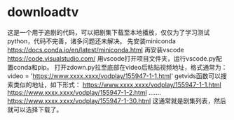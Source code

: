 # downloadtv
这是一个用于追剧的代码，可以把剧集下载至本地播放，仅仅为了学习测试python，代码不完善，诸多问题还未解决。
先安装miniconda https://docs.conda.io/en/latest/miniconda.html
再安装vscode https://code.visualstudio.com/
用vscode打开项目文件夹，运行vscode.py配置conda和pip。
打开zdown.py拉至底部在video后粘贴视频地址，格式通常为：
video = 'https://www.xxxx.xxxx/vodplay/155947-1-1.html'
getvids函数可以搜索类似的地址，如下形式：
https://www.xxxx.xxxx/vodplay/155947-1-1.html
https://www.xxxx.xxxx/vodplay/155947-1-2.html
.......
https://www.xxxx.xxxx/vodplay/155947-1-30.html
这通常就是剧集列表，然后就可以选择下载了。
